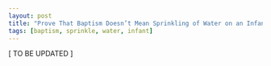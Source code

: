 ```yaml
---
layout: post
title: "Prove That Baptism Doesn’t Mean Sprinkling of Water on an Infant’s Head"
tags: [baptism, sprinkle, water, infant]
---
```


\[ TO BE UPDATED \]

<!--
baptism is not sprinkling of water
- Mark 1:10 (coming up out of the water)
- Acts 8:38-39 (down into the water)

The word "baptize" in Greek means "immersion". (https://biblehub.com/acts/8-38.htm)

The translator didn't even translate this word by meaning, they just made a new word from the Greek word.

Why not as an infant?
- Mark 16:16 (believe and be baptized)
- Rom. 10:9 (confess with your mouth)

An infant cannot do that.
-->
